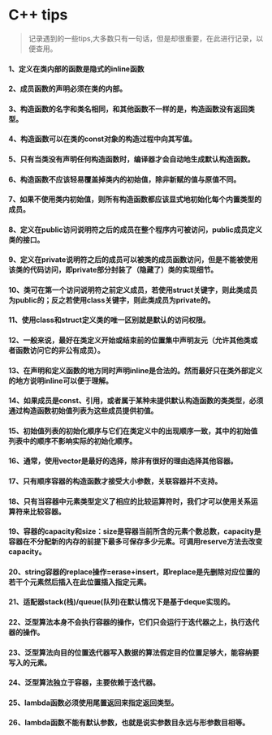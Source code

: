 # C++ tips
>记录遇到的一些tips,大多数只有一句话，但是却很重要，在此进行记录，以便查用。  

#### 1、定义在类内部的函数是隐式的inline函数
#### 2、成员函数的声明必须在类的内部。
#### 3、构造函数的名字和类名相同，和其他函数不一样的是，构造函数没有返回类型。
#### 4、构造函数可以在类的const对象的构造过程中向其写值。
#### 5、只有当类没有声明任何构造函数时，编译器才会自动地生成默认构造函数。
#### 6、构造函数不应该轻易覆盖掉类内的初始值，除非新赋的值与原值不同。
#### 7、如果不使用类内初始值，则所有构造函数都应该显式地初始化每个内置类型的成员。
#### 8、定义在public访问说明符之后的成员在整个程序内可被访问，public成员定义类的接口。
#### 9、定义在private说明符之后的成员可以被类的成员函数访问，但是不能被使用该类的代码访问，即private部分封装了（隐藏了）类的实现细节。
#### 10、类可在第一个访问说明符之前定义成员，若使用struct关键字，则此类成员为public的；反之若使用class关键字，则此类成员为private的。
#### 11、使用class和struct定义类的唯一区别就是默认的访问权限。
#### 12、一般来说，最好在类定义开始或结束前的位置集中声明友元（允许其他类或者函数访问它的非公有成员）。
#### 13、在声明和定义函数的地方同时声明inline是合法的。然而最好只在类外部定义的地方说明inline可以便于理解。
#### 14、如果成员是const、引用，或者属于某种未提供默认构造函数的类类型，必须通过构造函数初始值列表为这些成员提供初值。
#### 15、初始值列表的初始化顺序与它们在类定义中的出现顺序一致，其中的初始值列表中的顺序不影响实际的初始化顺序。
#### 16、通常，使用vector是最好的选择，除非有很好的理由选择其他容器。
#### 17、只有顺序容器的构造函数才接受大小参数，关联容器并不支持。
#### 18、只有当容器中元素类型定义了相应的比较运算符时，我们才可以使用关系运算符来比较容器。
#### 19、容器的capacity和size：size是容器当前所含的元素个数总数，capacity是容器在不分配新的内存的前提下最多可保存多少元素。可调用reserve方法去改变capacity。
#### 20、string容器的replace操作=erase+insert，即replace是先删除对应位置的若干个元素然后插入在此位置插入指定元素。
#### 21、适配器stack(栈)/queue(队列)在默认情况下是基于deque实现的。
#### 22、泛型算法本身不会执行容器的操作，它们只会运行于迭代器之上，执行迭代器的操作。
#### 23、泛型算法向目的位置迭代器写入数据的算法假定目的位置足够大，能容纳要写入的元素。
#### 24、泛型算法独立于容器，主要依赖于迭代器。
#### 25、lambda函数必须使用尾置返回来指定返回类型。
#### 26、lambda函数不能有默认参数，也就是说实参数目永远与形参数目相等。
